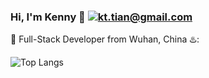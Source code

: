 ### Hi, I'm Kenny :wave:   [![kt.tian@gmail.com](https://img.shields.io/static/v1?label=kt.tian@gmail.com&message=%20&color=red&logo=gmail&style=flat-square&logoColor=white)](mailto:kt.tian@gmail.com)

:wrench: Full-Stack Developer from Wuhan, China ♨️:   

![Top Langs](https://github-readme-stats.vercel.app/api/top-langs/?username=Kennytian&theme=Gradient&count_private=true&show_icons=true&layout=compact)

